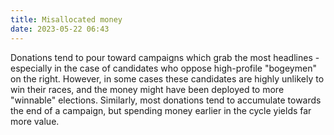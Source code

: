 ```yaml
---
title: Misallocated money
date: 2023-05-22 06:43
---
```


Donations tend to pour toward campaigns which grab the most headlines - especially in the case of candidates who oppose high-profile "bogeymen" on the right. However, in some cases these candidates are highly unlikely to win their races, and the money might have been deployed to more "winnable" elections. Similarly, most donations tend to accumulate towards the end of a campaign, but spending money earlier in the cycle yields far more value.
